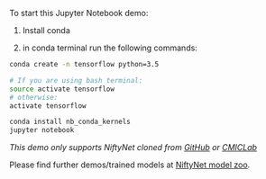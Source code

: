 To start this Jupyter Notebook demo:

1) Install conda

2) in conda terminal run the following commands:

```bash
conda create -n tensorflow python=3.5

# If you are using bash terminal:
source activate tensorflow
# otherwise:
activate tensorflow

conda install nb_conda_kernels
jupyter notebook
```

_This demo only supports NiftyNet cloned from [GitHub](https://github.com/NifTK/NiftyNet) or [CMICLab](https://cmiclab.cs.ucl.ac.uk/CMIC/NiftyNet)_

Please find further demos/trained models at [NiftyNet model zoo](https://cmiclab.cs.ucl.ac.uk/CMIC/NiftyNetExampleServer/blob/master/dense_vnet_abdominal_ct_model_zoo.md).

